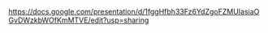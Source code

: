https://docs.google.com/presentation/d/1fggHfbh33Fz6YdZgoFZMUIasiaOGvDWzkbWOfKmMTVE/edit?usp=sharing
